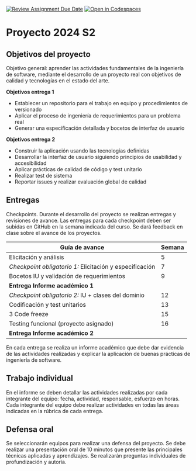 [![Review Assignment Due Date](https://classroom.github.com/assets/deadline-readme-button-22041afd0340ce965d47ae6ef1cefeee28c7c493a6346c4f15d667ab976d596c.svg)](https://classroom.github.com/a/Hz-rOS0S)
[![Open in Codespaces](https://classroom.github.com/assets/launch-codespace-2972f46106e565e64193e422d61a12cf1da4916b45550586e14ef0a7c637dd04.svg)](https://classroom.github.com/open-in-codespaces?assignment_repo_id=15721990)

# Proyecto 2024 S2

## Objetivos del proyecto

Objetivo general: aprender las actividades fundamentales de la ingeniería de software, mediante el desarrollo de un proyecto real con objetivos de calidad y tecnologías en el estado del arte.

**Objetivos entrega 1**

- Establecer un repositorio para el trabajo en equipo y procedimientos de versionado
- Aplicar el proceso de ingeniería de requerimientos para un problema real
- Generar una especificación detallada y bocetos de interfaz de usuario

**Objetivos entrega 2**

- Construir la aplicación usando las tecnologías definidas
- Desarrollar la interfaz de usuario siguiendo principios de usabilidad y accesibilidad
- Aplicar prácticas de calidad de código y test unitario
- Realizar test de sistema
- Reportar issues y realizar evaluación global de calidad

## Entregas

Checkpoints. Durante el desarrollo del proyecto se realizan entregas y revisiones de avance. Las entregas para cada checkpoint deben ser subidas en GitHub en la semana indicada del curso. Se dará feedback en clase sobre el avance de los proyectos.

| Guía de avance                                           | Semana |
| -------------------------------------------------------- | ------ |
| Elicitación y análisis                                   | 5      |
| _Checkpoint obligatorio 1:_ Elicitación y especificación | 7      |
| Bocetos IU y validación de requerimientos                | 9      |
| **Entrega Informe académico 1**                          |        |
| _Checkpoint obligatorio 2:_ IU + clases del dominio      | 12     |
| Codificación y test unitarios                            | 13     |
| 3 Code freeze                                            | 15     |
| Testing funcional (proyecto asignado)                    | 16     |
| **Entrega Informe académico 2**                          |

En cada entrega se realiza un informe académico que debe dar evidencia de las actividades realizadas y explicar la aplicación de buenas prácticas de ingeniería de software.

## Trabajo individual

En el informe se deben detallar las actividades realizadas por cada integrante del equipo: fecha, actividad, responsable, esfuerzo en horas. Cada integrante del equipo debe realizar actividades en todas las áreas indicadas en la rúbrica de cada entrega.

## Defensa oral

Se seleccionarán equipos para realizar una defensa del proyecto. Se debe realizar una presentación oral de 10 minutos que presente las principales técnicas aplicadas y aprendizajes. Se realizarán preguntas individuales de profundización y autoría.
